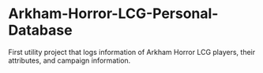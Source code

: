 # Arkham-Horror-LCG-Personal-Database
First utility project that logs information of Arkham Horror LCG players, their attributes, and campaign information.
